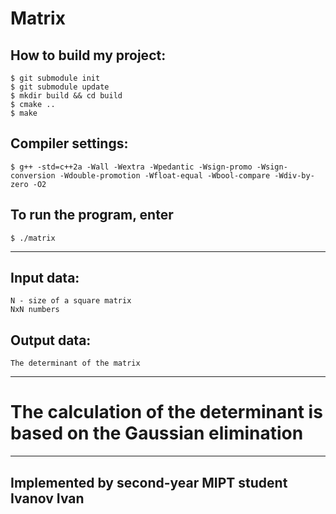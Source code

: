 # **Matrix**

## How to build my project:
```
$ git submodule init
$ git submodule update
$ mkdir build && cd build
$ cmake ..
$ make
```

## Compiler settings:
```
$ g++ -std=c++2a -Wall -Wextra -Wpedantic -Wsign-promo -Wsign-conversion -Wdouble-promotion -Wfloat-equal -Wbool-compare -Wdiv-by-zero -O2
```

## To run the program, enter
```
$ ./matrix
```
---
## Input data:
```
N - size of a square matrix
NхN numbers
```
## Output data:
```
The determinant of the matrix
```
---
# The calculation of the determinant is based on the Gaussian elimination
---
## Implemented by second-year MIPT student Ivanov Ivan
